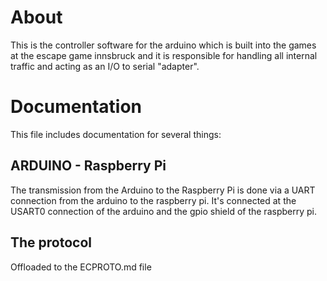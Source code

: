 # About

This is the controller software for the arduino which is built into the games
at the escape game innsbruck and it is responsible for handling all internal
traffic and acting as an I/O to serial "adapter".

# Documentation

This file includes documentation for several things:

## ARDUINO - Raspberry Pi

The transmission from the Arduino to the Raspberry Pi is done via a UART
connection from the arduino to the raspberry pi. It's connected  at the USART0 
connection of the arduino and the gpio shield of the raspberry pi.

## The protocol

Offloaded to the ECPROTO.md file
